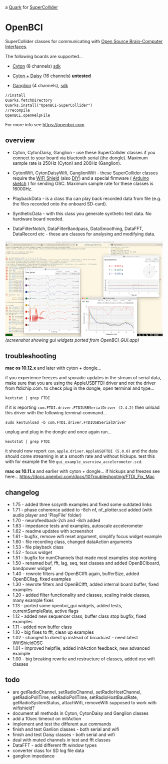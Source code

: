 a [Quark](https://supercollider-quarks.github.io/quarks/) for [SuperCollider](https://supercollider.github.io)

# OpenBCI
SuperCollider classes for communicating with [Open Source Brain-Computer Interfaces](https://openbci.com).

The following boards are supported...

* [Cyton](https://docs.openbci.com/docs/02Cyton/CytonLanding) (8 channels) [sdk](https://docs.openbci.com/docs/02Cyton/CytonSDK)

* [Cyton + Daisy](https://docs.openbci.com/docs/02Cyton/CytonSpecs#openbci-daisy-module) (16 channels) **untested**

* [Ganglion](https://docs.openbci.com/docs/03Ganglion/GanglionLanding) (4 channels), [sdk](https://docs.openbci.com/docs/03Ganglion/GanglionSDK)

```supercollider
//install
Quarks.fetchDirectory
Quarks.install("OpenBCI-SuperCollider")
//recompile
OpenBCI.openHelpFile
```

For more info see https://openbci.com

## overview

* Cyton, CytonDaisy, Ganglion - use these SuperCollider classes if you connect to your board via bluetooth serial (the dongle). Maximum sample rate is 250Hz (Cyton) and 200Hz (Ganglion).

* CytonWifi, CytonDaisyWifi, GanglionWifi - these SuperCollider classes require the [WiFi Shield](https://docs.openbci.com/docs/05ThirdParty/03-WiFiShield/WiFiLanding) (also [DIY](https://fredrikolofsson.com/f0blog/openbci-wifi-shield-diy/)) and a special firmware ( [Arduino sketch](https://github.com/redFrik/OpenBCI_WIFI/blob/OpenSoundControl/examples/WifiShieldOSC/WifiShieldOSC.ino) ) for sending OSC. Maximum sample rate for these classes is 16000Hz.

* PlaybackData - is a class tha can play back recorded data from file (e.g. the files recorded onto the onboard SD-card).

* SyntheticData - with this class you generate synthetic test data. No hardware board needed.

* DataFilterNotch, DataFilterBandpass, DataSmoothing, DataFFT, DataRecord etc - these are classes for analysing and modifying data.

![screenshot-openbci](screenshot-openbci.png?raw=true "OpenBCI-screenshot")
_(screenshot showing gui widgets ported from OpenBCI_GUI.app)_

## troubleshooting

**mac os 10.12.x** and later with cyton + dongle...

if you experience freezes and sporadic updates in the stream of serial data, make sure that you are using the AppleUSBFTDI driver and *not* the driver from ftdichip.com.
to check plug in the dongle, open terminal and type...
```
kextstat | grep FTDI
```
if it is reporting `com.FTDI.driver.FTDIUSBSerialDriver (2.4.2)` then unload this driver with the following terminal command...
```
sudo kextunload -b com.FTDI.driver.FTDIUSBSerialDriver
```
unplug and plug in the dongle and once again run...
```
kextstat | grep FTDI
```
it should now report `com.apple.driver.AppleUSBFTDI (5.0.0)` and the data should come streaming in at a smooth rate and without hickups. test this with for example the file `gui_example_userview_accelerometer.scd`.

**mac os 10.11.x** and earlier with cyton + dongle...
if hickups and freezes see here... https://docs.openbci.com/docs/10Troubleshooting/FTDI_Fix_Mac

## changelog

* 1.75 - added three scsynth examples and fixed some outdated links
* 1.71 - phase coherence added to -8ch nf, nf_plotter.scd added (with audio player and 'PlayFile' folder)
* 1.70 - neurofeedback-2ch and -8ch added
* 1.63 - impedance tests and examples, autoscale accelerometer
* 1.62 - readme updates with screenshot
* 1.61 - bugfix, remove wifi reset argument, simplify focus widget example
* 1.60 - file recording class, changed dataAction arguments
* 1.53 - file playback class
* 1.52 - focus widget
* 1.51 - bugfix for numChannels that made most examples stop working
* 1.50 - renamed buf, fft, lag, seq, test classes and added OpenBCIboard, bandpower widget
* 1.40 - rewrote filters and OpenBCIfft again, bufferSize, added OpenBCIlag, fixed examples
* 1.30 - rewrote filters and OpenBCIfft, added internal board buffer, fixed examples
* 1.20 - added filter functionality and classes, scaling inside classes, many example fixes
* 1.13 - ported some openbci_gui widgets, added tests, currentSampleRate, active flags
* 1.12 - added new sequencer class, buffer class stop bugfix, fixed examples
* 1.11 - added new buffer class
* 1.10 - big fixes to fft, clean up examples
* 1.02 - changed to direct ip instead of broadcast - need latest WifiShieldOSC
* 1.01 - improved helpfile, added initAction feedback, new advanced example
* 1.00 - big breaking rewrite and restructure of classes, added osc wifi classes

## todo

* are getRadioChannel, setRadioChannel, setRadioHostChannel, getRadioPollTime, setRadioPollTime, setRadioHostBaudRate, getRadioSystemStatus, attachWifi, removeWifi supposed to work with wifishield?
* document all methods in Cyton, CytonDaisy and Ganglion classes
* add a 10sec timeout on initAction
* implement and test the different aux commands
* finish and test Ganlion classes - both serial and wifi
* finish and test Daisy classes - both serial and wifi
* deal with muted channels in test and fft classes
* DataFFT - add different fft window types
* converter class for SD log file data
* ganglion impedance
